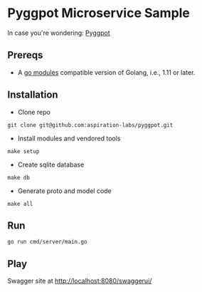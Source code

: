 # Pyggpot Microservice Sample
In case you're wondering: [Pyggpot](https://bahoukas.com/pygg-pots-to-piggy-banks/)

## Prereqs

- A [go modules](https://blog.golang.org/modules2019) compatible version of Golang, i.e., 1.11 or later.

## Installation

- Clone repo
```$bash
git clone git@github.com:aspiration-labs/pyggpot.git
```
- Install modules and vendored tools
```$bash
make setup
```
- Create sqlite database
```$bash
make db
```
- Generate proto and model code
```$bash
make all
```

## Run
```$bash
go run cmd/server/main.go
```

## Play
Swagger site at [http://localhost:8080/swaggerui/](http://localhost:8080/swaggerui/)